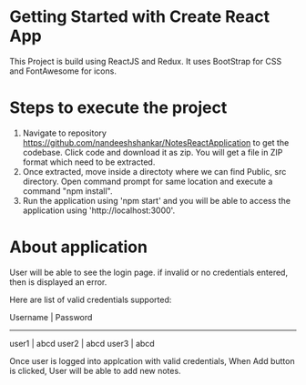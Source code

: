 # Getting Started with Create React App

This Project is build using ReactJS and Redux. It uses BootStrap for CSS and FontAwesome for icons.

# Steps to execute the project
1. Navigate to repository https://github.com/nandeeshshankar/NotesReactApplication to get the codebase. Click code and download it as zip. You will get a file in ZIP format which need to be extracted.
2. Once extracted, move inside a directoty where we can find Public, src directory. Open command prompt for  same location and execute a command "npm install".
3. Run the application using 'npm start' and you will be able to access the application using 'http://localhost:3000'.

# About application
User will be able to see the login page. if invalid or no credentials entered, then is displayed an error.

Here are list of valid credentials supported:

Username |  Password
- - - - - - - - - - -
user1    | abcd
user2    | abcd
user3    | abcd


Once user is logged into applcation with valid credentials, When Add button is clicked, User will be able to add new notes.

